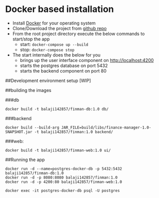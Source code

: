 # Docker based installation

- Install [Docker](https://docs.docker.com/get-docker/) for your operating system
- Clone/Download the project from [github repo](https://github.com/balaji142857/finance-manager)
- From the root project directory execute the below commands to start/stop the app
    - start: ```docker-compose up --build```
    - stop: ```docker-compose stop```
- The start internally does the below for you
    - brings up the user interface component on [http://localhost:4200](http://localhost:4200)
    - starts the postgres database on port 5432
    - starts the backend component on port 80


##Development environment setup [WIP]

##building the images

###db
```
docker build -t balaji142857/finman-db:1.0 db/
```

###backend
``` 
docker build --build-arg JAR_FILE=build/libs/finance-manager-1.0-SNAPSHOT.jar -t balaji142857/finman:1.0 backend/
```


###web:
```
docker build -t balaji142857/finman-web:1.0 ui/
```


##Running the app
```
docker run -d --name=postgres-docker-db -p 5432:5432 balaji142857/finman-db:1.0
docker run -d -p 8080:8080 balaji142857/finman:1.0
docker run -d -p 4200:80 balaji142857/finman-web:1.0

docker exec -it postgres-docker-db psql -U postgres
```

